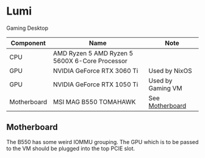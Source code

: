 # Lumi

Gaming Desktop

| Component   | Name                                           | Note                            |
| ----------- | ---------------------------------------------- | ------------------------------- |
| CPU         | AMD Ryzen 5 AMD Ryzen 5 5600X 6-Core Processor |                                 |
| GPU         | NVIDIA GeForce RTX 3060 Ti                     | Used by NixOS                   |
| GPU         | NVIDIA GeForce RTX 1050 Ti                     | Used by Gaming VM               |
| Motherboard | MSI MAG B550 TOMAHAWK                          | See [Motherboard](#motherboard) |

## Motherboard

The B550 has some weird IOMMU grouping.
The GPU which is to be passed to the VM should be plugged into the top PCIE slot.
